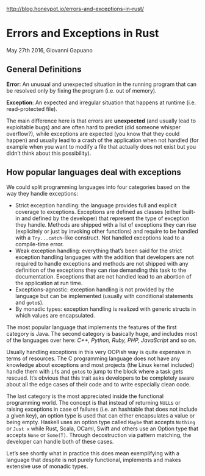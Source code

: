 http://blog.honeypot.io/errors-and-exceptions-in-rust/
# Errors and Exceptions in Rust
May 27th 2016, Giovanni Gapuano

## General Definitions
**Error**: An unusual and unexpected situation in the running program that can be resolved only by fixing the program (i.e. out of memory).

**Exception**: An expected and irregular situation that happens at runtime (i.e. read-protected file).

The main difference here is that errors are **unexpected** (and usually lead to exploitable bugs) and are often hard to predict (did someone whisper overflow?), while exceptions are expected (you know that they could happen) and usually lead to a crash of the application when not handled (for example when you want to modify a file that actually does not exist but you didn’t think about this possibility).

## How popular languages deal with exceptions

We could split programming languages into four categories based on the way they handle exceptions:

* Strict exception handling: the language provides full and explicit coverage to exceptions. Exceptions are defined as classes (either built-in and defined by the developer) that represent the type of exception they handle. Methods are shipped with a list of exceptions they can rise (explicitely or just by invoking other functions) and require to be handled with a `Try...catch`-like construct. Not handled exceptions lead to a compile-time error.
* Weak exception handling: everything that’s been said for the strict exception handling languages with the addition that developers are not required to handle exceptions and methods are not shipped with any definition of the exceptions they can rise demanding this task to the documentation. Exceptions that are not handled lead to an abortion of the application at run time.
* Exceptions-agnostic: exception handling is not provided by the language but can be implemented (usually with conditional statements and `goto`s).
* By monadic types: exception handling is realized with generic structs in which values are encapsulated.

The most popular language that implements the features of the first category is Java. The second category is basically huge, and includes most of the languages over here: *C++, Python, Ruby, PHP, JavaScript* and so on.

Usually handling exceptions in this very OOPish way is quite expensive in terms of resources. The C programming language does not have any knowledge about exceptions and most projects (the Linux kernel included) handle them with `if`s and `goto`s to jump to the block where a task gets rescued. It’s obvious that this trait asks developers to be completely aware about all the edge cases of their code and to write especially clean code.

The last category is the most appreciated inside the functional programming world. The concept is that instead of returning `NULL`s or raising exceptions in case of failures (i.e. an hashtable that does not include a given key), an option type is used that can either encapsulates a value or being empty. Haskell uses an option type called `Maybe` that accepts `Nothing` or `Just x` while Rust, Scala, OCaml, Swift and others use an Option type that accepts `None` or `Some(T)`. Through decostruction via pattern matching, the developer can handle both of these cases.

Let’s see shortly what in practice this does mean exemplifying with a language that despite is not purely functional, implements and makes extensive use of monadic types.

